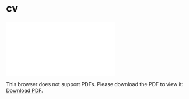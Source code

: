 # cv

<object data="files/meu-cv.pdf" type="application/pdf" width="100%" height="100%">
    <embed src="files/meu-cv.pdf">
        <p>
        This browser does not support PDFs. Please download the PDF to view it: <a href="files/meu-cv.pdf">Download PDF</a>.
        </p>
    </embed>
</object>